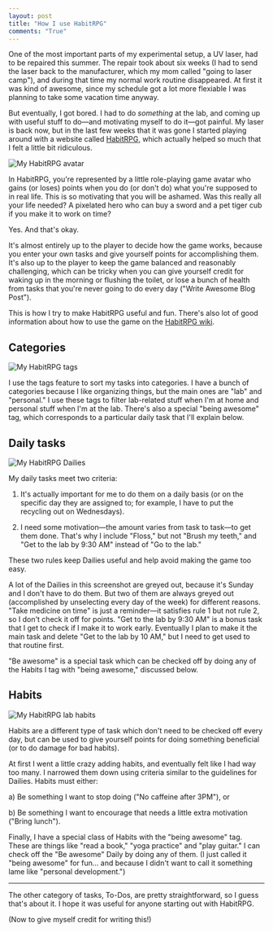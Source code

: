 ```yaml
---
layout: post
title: "How I use HabitRPG"
comments: "True"
---
```


One of the most important parts of my experimental setup, a UV laser, had to be repaired this summer. The repair took about six weeks (I had to send the laser back to the manufacturer, which my mom called "going to laser camp"), and during that time my normal work routine disappeared. At first it was kind of awesome, since my schedule got a lot more flexiable I was planning to take some vacation time anyway.

But eventually, I got bored. I had to do *something* at the lab, and coming up with useful stuff to do&mdash;and motivating myself to do it&mdash;got painful. My laser is back now, but in the last few weeks that it was gone I started playing around with a website called [HabitRPG](https://habitrpg.com/), which actually helped so much that I felt a little bit ridiculous.

<img class="img-responsive pull-left" src="{{ site.baseurl }}public/img/avatar.gif" title="My HabitRPG avatar">

In HabitRPG, you're represented by a little role-playing game avatar who gains (or loses) points when you do (or don't do) what you're supposed to in real life. This is so motivating that you will be ashamed. Was this really all your life needed? A pixelated hero who can buy a sword and a pet tiger cub if you make it to work on time? 

Yes. And that's okay.

It's almost entirely up to the player to decide how the game works, because you enter your own tasks and give yourself points for accomplishing them. It's also up to the player to keep the game balanced and reasonably challenging, which can be tricky when you can give yourself credit for waking up in the morning or flushing the toilet, or lose a bunch of health from tasks that you're never going to do every day ("Write Awesome Blog Post").

This is how I try to make HabitRPG useful and fun. There's also lot of good information about how to use the game on the [HabitRPG wiki](http://habitrpg.wikia.com/wiki/HabitRPG_Wiki).

Categories
--------------

<img class="img-responsive" src="{{ site.baseurl }}public/img/tags.gif" title="My HabitRPG tags">

I use the tags feature to sort my tasks into categories. I have a bunch of categories because I like organizing things, but the main ones are "lab" and "personal." I use these tags to filter lab-related stuff when I'm at home and personal stuff when I'm at the lab. There's also a special "being awesome" tag, which corresponds to a particular daily task that I'll explain below.

Daily tasks
---------------

<img class="img-responsive pull-right" src="{{ site.baseurl }}public/img/dailies.gif" title="My HabitRPG Dailies">

My daily tasks meet two criteria:

1. It's actually important for me to do them on a daily basis (or on the specific day they are assigned to; for example, I have to put the recycling out on Wednesdays).

2. I need some motivation&mdash;the amount varies from task to task&mdash;to get them done. That's why I include "Floss," but not "Brush my teeth," and "Get to the lab by 9:30 AM" instead of "Go to the lab."

These two rules keep Dailies useful and help avoid making the game too easy.

A lot of the Dailies in this screenshot are greyed out, because it's Sunday and I don't have to do them. But two of them are always greyed out (accomplished by unselecting every day of the week) for different reasons. "Take medicine on time" is just a reminder&mdash;it satisfies rule 1 but not rule 2, so I don't check it off for points. "Get to the lab by 9:30 AM" is a bonus task that I get to check if I make it to work early. Eventually I plan to make it the main task and delete "Get to the lab by 10 AM," but I need to get used to that routine first.

"Be awesome" is a special task which can be checked off by doing any of the Habits I tag with "being awesome," discussed below.

Habits
--------------

<img class="img-responsive pull-right" src="{{ site.baseurl }}public/img/habits-lab.gif" title="My HabitRPG lab habits">

Habits are a different type of task which don't need to be checked off every day, but can be used to give yourself points for doing something beneficial (or to do damage for bad habits).

At first I went a little crazy adding habits, and eventually felt like I had way too many. I narrowed them down using criteria similar to the guidelines for Dailies. Habits must either:

a) Be something I want to stop doing ("No caffeine after 3PM"), or

b) Be something I want to encourage that needs a little extra motivation ("Bring lunch").

Finally, I have a special class of Habits with the "being awesome" tag. These are things like "read a book," "yoga practice" and "play guitar." I can check off the "Be awesome" Daily by doing any of them. (I just called it "being awesome" for fun... and because I didn't want to call it something lame like "personal development.")

<hr>

The other category of tasks, To-Dos, are pretty straightforward, so I guess that's about it. I hope it was useful for anyone starting out with HabitRPG. 

(Now to give myself credit for writing this!)